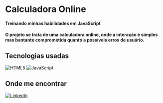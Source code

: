 # Calculadora Online
#### Treinando minhas habilidades em JavaScript
#### O projeto se trata de uma calculadora online, onde a interação é simples mas bantante comprometida quanto a possíveis erros de usuário.

## Tecnologias usadas 
![HTML5](https://img.shields.io/badge/HTML5-000?style=for-the-badge&logo=html5) ![JavaScript](https://img.shields.io/badge/JavaScript-000?style=for-the-badge&logo=JavaScript)

## Onde me encontrar 
[![LinkedIn](https://img.shields.io/badge/LinkedIn-000?style=for-the-badge&logo=linkedin&logoColor=0E76A8)](https://www.linkedin.com/in/raih-carlos/)


